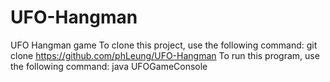 # UFO-Hangman
UFO Hangman game
To clone this project, use the following command:
git clone https://github.com/phLeung/UFO-Hangman
To run this program, use the following command:
java UFOGameConsole
